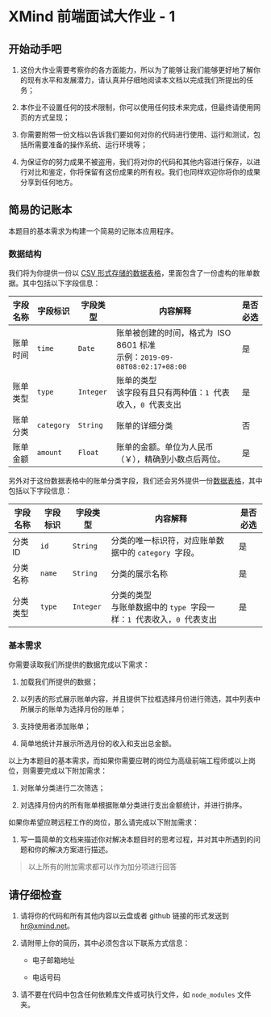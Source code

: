 # XMind 前端面试大作业 - 1

## 开始动手吧

1. 这份大作业需要考察你的各方面能力，所以为了能够让我们能够更好地了解你的现有水平和发展潜力，请认真并仔细地阅读本文档以完成我们所提出的任务；

2. 本作业不设置任何的技术限制，你可以使用任何技术来完成，但最终请使用网页的方式呈现；

3. 你需要附带一份文档以告诉我们要如何对你的代码进行使用、运行和测试，包括所需要准备的操作系统、运行环境等；

4. 为保证你的努力成果不被盗用，我们将对你的代码和其他内容进行保存，以进行对比和鉴定，你将保留有这份成果的所有权。我们也同样欢迎你将你的成果分享到任何地方。

## 简易的记账本

本题目的基本需求为构建一个简易的记账本应用程序。

### 数据结构

我们将为你提供一份以 [CSV 形式存储的数据表格](bill.csv)，里面包含了一份虚构的账单数据。其中包括以下字段信息：

| 字段名称 | 字段标识   | 字段类型  | 内容解释                                                                      | 是否必选 |
| -------- | ---------- | --------- | ----------------------------------------------------------------------------- | -------- |
| 账单时间 | `time`     | `Date`    | 账单被创建的时间，格式为  ISO 8601 标准<br/>示例：`2019-09-08T08:02:17+08:00` | 是       |
| 账单类型 | `type`     | `Integer` | 账单的类型<br/>该字段有且只有两种值：`1`  代表收入，`0`  代表支出             | 是       |
| 账单分类 | `category` | `String`  | 账单的详细分类                                                                | 否       |
| 账单金额 | `amount`   | `Float`   | 账单的金额。单位为人民币（￥），精确到小数点后两位。                          | 是       |

另外对于这份数据表格中的账单分类字段，我们还会另外提供一份[数据表格](categories.csv)，其中包括以下字段信息：

| 字段名称 | 字段标识 | 字段类型  | 内容解释                                                                     | 是否必选 |
| -------- | -------- | --------- | ---------------------------------------------------------------------------- | -------- |
| 分类 ID  | `id`     | `String`  | 分类的唯一标识符，对应账单数据中的 `category`  字段。                        | 是       |
| 分类名称 | `name`   | `String`  | 分类的展示名称                                                               | 是       |
| 分类类型 | `type`   | `Integer` | 分类的类型<br/>与账单数据中的 `type`  字段一样：`1`  代表收入，`0`  代表支出 | 是       |

### 基本需求

你需要读取我们所提供的数据完成以下需求：

1. 加载我们所提供的数据；

2. 以列表的形式展示账单内容，并且提供下拉框选择月份进行筛选，其中列表中所展示的账单为选择月份的账单；

3. 支持使用者添加账单；

4. 简单地统计并展示所选月份的收入和支出总金额。

以上为本题目的基本需求，而如果你需要应聘的岗位为高级前端工程师或以上岗位，则需要完成以下附加需求：

1. 对账单分类进行二次筛选；

2. 对选择月份内的所有账单根据账单分类进行支出金额统计，并进行排序。

如果你希望应聘远程工作的岗位，那么请完成以下附加需求：

1. 写一篇简单的文档来描述你对解决本题目时的思考过程，并对其中所遇到的问题和你的解决方案进行描述。

> 以上所有的附加需求都可以作为加分项进行回答

## 请仔细检查

1. 请将你的代码和所有其他内容以云盘或者 github 链接的形式发送到 [hr@xmind.net](mailto:hr@xmind.net)。

2. 请附带上你的简历，其中必须包含以下联系方式信息：

   - 电子邮箱地址

   - 电话号码

3. 请不要在代码中包含任何依赖库文件或可执行文件，如 `node_modules` 文件夹。
